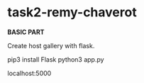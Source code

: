 # task2-remy-chaverot

<b>BASIC PART</b>

Create host gallery with flask.

pip3 install Flask
python3 app.py

localhost:5000
